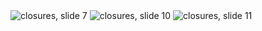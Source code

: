 <img src="./slide-07" alt="closures, slide 7">
<img src="./slide-10" alt="closures, slide 10">
<img src="./slide-11" alt="closures, slide 11">
